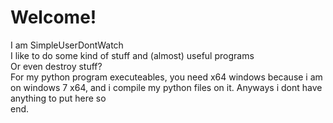 # Welcome!
I am SimpleUserDontWatch\
I like to do some kind of stuff and (almost) useful programs\
Or even destroy stuff?\
For my python program executeables, you need x64 windows because i am on windows 7 x64, and i compile my python files on it.
Anyways i dont have anything to put here so\
end.
